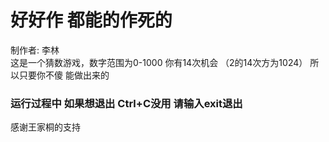 <h1>好好作 都能的作死的</h1>
制作者:  李林<br>
这是一个猜数游戏，数字范围为0-1000 你有14次机会 （2的14次方为1024） 所以只要你不傻 能做出来的<br> 
<h3>运行过程中 如果想退出 Ctrl+C没用 请输入exit退出</h3>
感谢王家桐的支持
